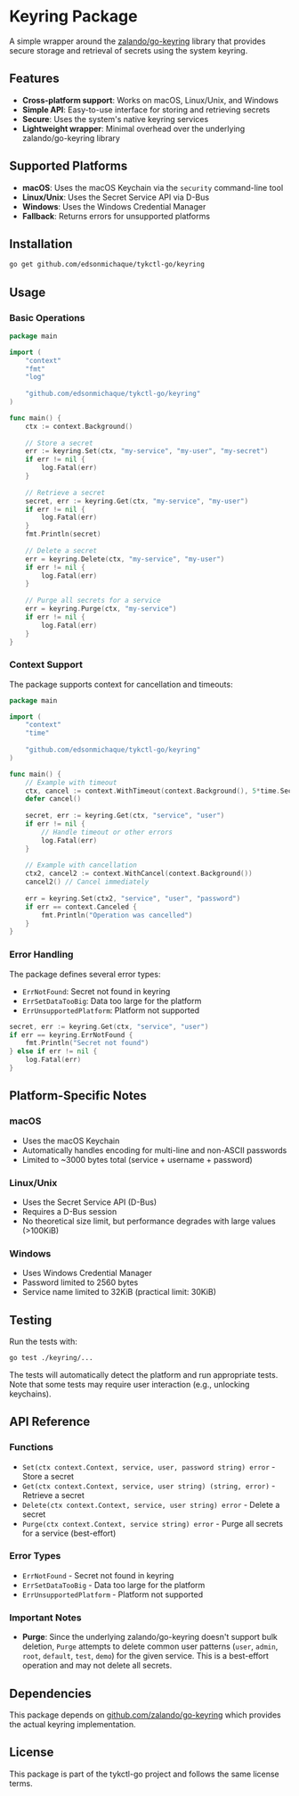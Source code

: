 # Keyring Package

A simple wrapper around the [zalando/go-keyring](https://github.com/zalando/go-keyring) library that provides secure storage and retrieval of secrets using the system keyring.

## Features

- **Cross-platform support**: Works on macOS, Linux/Unix, and Windows
- **Simple API**: Easy-to-use interface for storing and retrieving secrets
- **Secure**: Uses the system's native keyring services
- **Lightweight wrapper**: Minimal overhead over the underlying zalando/go-keyring library

## Supported Platforms

- **macOS**: Uses the macOS Keychain via the `security` command-line tool
- **Linux/Unix**: Uses the Secret Service API via D-Bus
- **Windows**: Uses the Windows Credential Manager
- **Fallback**: Returns errors for unsupported platforms

## Installation

```bash
go get github.com/edsonmichaque/tykctl-go/keyring
```

## Usage

### Basic Operations

```go
package main

import (
    "context"
    "fmt"
    "log"
    
    "github.com/edsonmichaque/tykctl-go/keyring"
)

func main() {
    ctx := context.Background()
    
    // Store a secret
    err := keyring.Set(ctx, "my-service", "my-user", "my-secret")
    if err != nil {
        log.Fatal(err)
    }
    
    // Retrieve a secret
    secret, err := keyring.Get(ctx, "my-service", "my-user")
    if err != nil {
        log.Fatal(err)
    }
    fmt.Println(secret)
    
    // Delete a secret
    err = keyring.Delete(ctx, "my-service", "my-user")
    if err != nil {
        log.Fatal(err)
    }
    
    // Purge all secrets for a service
    err = keyring.Purge(ctx, "my-service")
    if err != nil {
        log.Fatal(err)
    }
}
```

### Context Support

The package supports context for cancellation and timeouts:

```go
package main

import (
    "context"
    "time"
    
    "github.com/edsonmichaque/tykctl-go/keyring"
)

func main() {
    // Example with timeout
    ctx, cancel := context.WithTimeout(context.Background(), 5*time.Second)
    defer cancel()
    
    secret, err := keyring.Get(ctx, "service", "user")
    if err != nil {
        // Handle timeout or other errors
        log.Fatal(err)
    }
    
    // Example with cancellation
    ctx2, cancel2 := context.WithCancel(context.Background())
    cancel2() // Cancel immediately
    
    err = keyring.Set(ctx2, "service", "user", "password")
    if err == context.Canceled {
        fmt.Println("Operation was cancelled")
    }
}
```

### Error Handling

The package defines several error types:

- `ErrNotFound`: Secret not found in keyring
- `ErrSetDataTooBig`: Data too large for the platform
- `ErrUnsupportedPlatform`: Platform not supported

```go
secret, err := keyring.Get(ctx, "service", "user")
if err == keyring.ErrNotFound {
    fmt.Println("Secret not found")
} else if err != nil {
    log.Fatal(err)
}
```

## Platform-Specific Notes

### macOS

- Uses the macOS Keychain
- Automatically handles encoding for multi-line and non-ASCII passwords
- Limited to ~3000 bytes total (service + username + password)

### Linux/Unix

- Uses the Secret Service API (D-Bus)
- Requires a D-Bus session
- No theoretical size limit, but performance degrades with large values (>100KiB)

### Windows

- Uses Windows Credential Manager
- Password limited to 2560 bytes
- Service name limited to 32KiB (practical limit: 30KiB)

## Testing

Run the tests with:

```bash
go test ./keyring/...
```

The tests will automatically detect the platform and run appropriate tests. Note that some tests may require user interaction (e.g., unlocking keychains).

## API Reference

### Functions

- `Set(ctx context.Context, service, user, password string) error` - Store a secret
- `Get(ctx context.Context, service, user string) (string, error)` - Retrieve a secret
- `Delete(ctx context.Context, service, user string) error` - Delete a secret
- `Purge(ctx context.Context, service string) error` - Purge all secrets for a service (best-effort)

### Error Types

- `ErrNotFound` - Secret not found in keyring
- `ErrSetDataTooBig` - Data too large for the platform
- `ErrUnsupportedPlatform` - Platform not supported

### Important Notes

- **Purge**: Since the underlying zalando/go-keyring doesn't support bulk deletion, `Purge` attempts to delete common user patterns (`user`, `admin`, `root`, `default`, `test`, `demo`) for the given service. This is a best-effort operation and may not delete all secrets.

## Dependencies

This package depends on [github.com/zalando/go-keyring](https://github.com/zalando/go-keyring) which provides the actual keyring implementation.

## License

This package is part of the tykctl-go project and follows the same license terms.